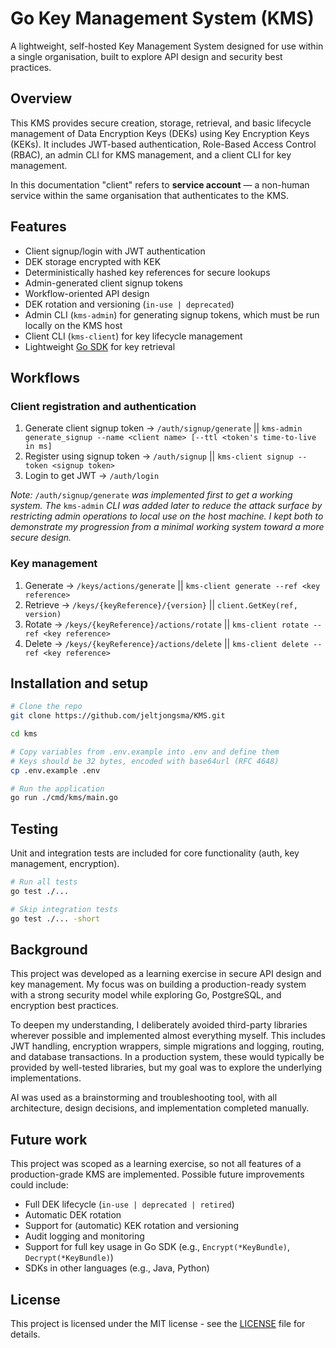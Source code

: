 # Go Key Management System (KMS)
A lightweight, self-hosted Key Management System designed for use within a single organisation, built to explore API design and security best practices. 

## Overview
This KMS provides secure creation, storage, retrieval, and basic lifecycle management of Data Encryption Keys (DEKs) using Key Encryption Keys (KEKs). It includes JWT-based authentication, Role-Based Access Control (RBAC), an admin CLI for KMS management, and a client CLI for key management.

In this documentation "client" refers to **service account** — a non-human service within the same organisation that authenticates to the KMS.

## Features
- Client signup/login with JWT authentication
- DEK storage encrypted with KEK
- Deterministically hashed key references for secure lookups
- Admin-generated client signup tokens
- Workflow-oriented API design
- DEK rotation and versioning (`in-use | deprecated`)
- Admin CLI (`kms-admin`) for generating signup tokens, which must be run locally on the KMS host
- Client CLI (`kms-client`) for key lifecycle management
- Lightweight [Go SDK](./pkg/sdk/README.md) for key retrieval  

## Workflows 
### Client registration and authentication
1. Generate client signup token -> `/auth/signup/generate` || `kms-admin generate_signup --name <client name> [--ttl <token's time-to-live in ms]`
2. Register using signup token -> `/auth/signup` || `kms-client signup --token <signup token>`
3. Login to get JWT -> `/auth/login`

*Note:* `/auth/signup/generate` *was implemented first to get a working system. 
The* `kms-admin` *CLI was added later to reduce the attack surface by restricting admin operations to local use on the host machine. 
I kept both to demonstrate my progression from a minimal working system toward a more secure design.*

### Key management
1. Generate -> `/keys/actions/generate` || `kms-client generate --ref <key reference>`
2. Retrieve -> `/keys/{keyReference}/{version}` || `client.GetKey(ref, version)`
3. Rotate -> `/keys/{keyReference}/actions/rotate` || `kms-client rotate --ref <key reference>`
4. Delete -> `/keys/{keyReference}/actions/delete` || `kms-client delete --ref <key reference>`

## Installation and setup
```bash
# Clone the repo
git clone https://github.com/jeltjongsma/KMS.git

cd kms

# Copy variables from .env.example into .env and define them
# Keys should be 32 bytes, encoded with base64url (RFC 4648)
cp .env.example .env

# Run the application
go run ./cmd/kms/main.go
```

## Testing
Unit and integration tests are included for core functionality (auth, key management, encryption).
```bash
# Run all tests
go test ./...

# Skip integration tests
go test ./... -short
```

## Background
This project was developed as a learning exercise in secure API design and key management. 
My focus was on building a production-ready system with a strong security model while exploring Go, PostgreSQL, and encryption best practices.

To deepen my understanding, I deliberately avoided third-party libraries wherever possible and implemented almost everything myself. 
This includes JWT handling, encryption wrappers, simple migrations and logging, routing, and database transactions.
In a production system, these would typically be provided by well-tested libraries, but my goal was to explore the underlying implementations.

AI was used as a brainstorming and troubleshooting tool, with all architecture, design decisions, and implementation completed manually.

## Future work
This project was scoped as a learning exercise, so not all features of a production-grade KMS are implemented.
Possible future improvements could include:
- Full DEK lifecycle (`in-use | deprecated | retired`)  
- Automatic DEK rotation  
- Support for (automatic) KEK rotation and versioning  
- Audit logging and monitoring
- Support for full key usage in Go SDK (e.g., `Encrypt(*KeyBundle)`, `Decrypt(*KeyBundle)`)
- SDKs in other languages (e.g., Java, Python)  

## License
This project is licensed under the MIT license - see the [LICENSE](LICENSE) file for details.